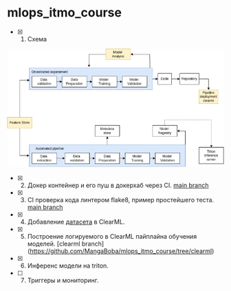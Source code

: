 # mlops_itmo_course
- [x] 1. Схема

![alt text](https://github.com/MangaBoba/mlops_itmo_course/blob/main/scheme.png)
- [x] 2. Докер контейнер и его пуш в докерхаб через CI. [main branch](https://github.com/MangaBoba/mlops_itmo_course/tree/main)
- [x] 3. CI проверка кода линтером flake8, пример простейшего теста. [main branch](https://github.com/MangaBoba/mlops_itmo_course/tree/clearml/.github/workflows)
- [x] 4. Добавление [датасета](https://www.kaggle.com/datasets/gpiosenka/coffee-bean-dataset-resized-224-x-224) в ClearML.
- [x] 5. Построение логируемого в ClearML пайплайна обучения моделей. [clearml branch] (https://github.com/MangaBoba/mlops_itmo_course/tree/clearml)
- [x] 6. Инференс модели на triton.
- [ ] 7. Триггеры и мониторинг.
